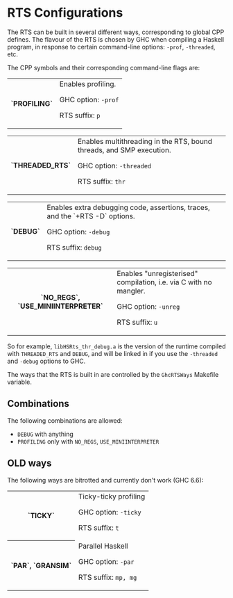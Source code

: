 # RTS Configurations



The RTS can be built in several different ways, corresponding to global CPP defines.  The flavour of the RTS is chosen by GHC when compiling a Haskell program, in response to certain command-line options: `-prof`, `-threaded`, etc.



The CPP symbols and their corresponding command-line flags are:


<table><tr><th>`PROFILING`</th>
<td>
Enables profiling.

GHC option: `-prof`

RTS suffix: `p`
</td></tr></table>


<table><tr><th>`THREADED_RTS`</th>
<td>
Enables multithreading in the RTS, bound threads, and SMP execution.

GHC option: `-threaded`

RTS suffix: `thr`
</td></tr></table>


<table><tr><th>`DEBUG`</th>
<td>
Enables extra debugging code, assertions, traces, and the `+RTS -D` options.

GHC option: `-debug`

RTS suffix: `debug`
</td></tr></table>


<table><tr><th>`NO_REGS`, `USE_MINIINTERPRETER`</th>
<td>
Enables "unregisterised" compilation, i.e. via C with no mangler.

GHC option: `-unreg`

RTS suffix: `u`
</td></tr></table>



So for example, `libHSRts_thr_debug.a` is the version of the runtime compiled with `THREADED_RTS` and `DEBUG`, and will be linked in if you use the `-threaded` and `-debug` options to GHC.



The ways that the RTS is built in are controlled by the `GhcRTSWays` Makefile variable.  


## Combinations



The following combinations are allowed:


- `DEBUG` with anything
- `PROFILING` only with `NO_REGS`, `USE_MINIINTERPRETER`

## OLD ways



The following ways are bitrotted and currently don't work (GHC 6.6):


<table><tr><th>`TICKY`</th>
<td>
Ticky-ticky profiling

GHC option: `-ticky`

RTS suffix: `t`
  
</td></tr>
<tr><th>`PAR`, `GRANSIM`</th>
<td>
Parallel Haskell

GHC option: `-par`

RTS suffix: `mp, mg`
</td></tr></table>


